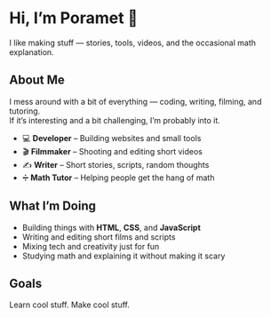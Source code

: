 # Hi, I’m Poramet 👋  
I like making stuff — stories, tools, videos, and the occasional math explanation.

## About Me  
I mess around with a bit of everything — coding, writing, filming, and tutoring.  
If it’s interesting and a bit challenging, I’m probably into it.

- 💻 **Developer** – Building websites and small tools  
- 🎬 **Filmmaker** – Shooting and editing short videos  
- ✍️ **Writer** – Short stories, scripts, random thoughts  
- ➗ **Math Tutor** – Helping people get the hang of math

## What I’m Doing  
- Building things with **HTML**, **CSS**, and **JavaScript**  
- Writing and editing short films and scripts  
- Mixing tech and creativity just for fun  
- Studying math and explaining it without making it scary

## Goals  
Learn cool stuff. Make cool stuff.
